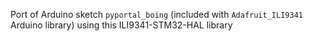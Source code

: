 Port of Arduino sketch `pyportal_boing` (included with `Adafruit_ILI9341` Arduino library) using this ILI9341-STM32-HAL library
